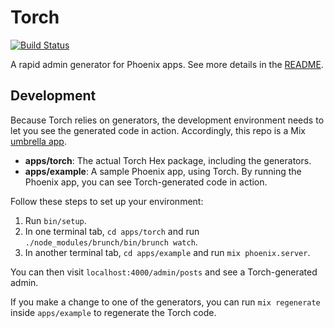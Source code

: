 # Torch

[![Build Status](https://semaphoreci.com/api/v1/projects/b2c7b27b-ce6c-4b1c-b2a4-df3390f80380/870178/badge.svg)](https://semaphoreci.com/ir/torch)

A rapid admin generator for Phoenix apps. See more details in the [README](/apps/torch/README.md).

## Development 

Because Torch relies on generators, the development environment needs to let you see the generated code in action. Accordingly, this repo is a Mix [umbrella app](http://elixir-lang.org/getting-started/mix-otp/dependencies-and-umbrella-apps.html).

- **apps/torch**: The actual Torch Hex package, including the generators.
- **apps/example**: A sample Phoenix app, using Torch. By running the Phoenix app, you can see Torch-generated code in action.

Follow these steps to set up your environment:

1. Run `bin/setup`.
2. In one terminal tab, `cd apps/torch` and run `./node_modules/brunch/bin/brunch watch`.
3. In another terminal tab, `cd apps/example` and run `mix phoenix.server`.

You can then visit `localhost:4000/admin/posts` and see a Torch-generated admin.

If you make a change to one of the generators, you can run `mix regenerate` inside `apps/example` to regenerate the Torch code.
